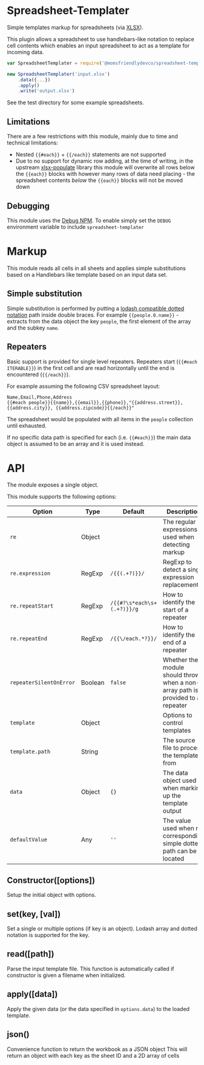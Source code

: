 Spreadsheet-Templater
=====================
Simple templates markup for spreadsheets (via [XLSX](https://docs.sheetjs.com)).

This plugin allows a spreadsheet to use handlebars-like notation to replace cell contents which enables an input spreadsheet to act as a template for incoming data.


```javascript
var SpreadsheetTemplater = require('@momsfriendlydevco/spreadsheet-templater');

new SpreadsheetTemplater('input.xlsx')
	.data({...})
	.apply()
	.write('output.xlsx')
```

See the test directory for some example spreadsheets.


Limitations
-----------
There are a few restrictions with this module, mainly due to time and technical limitations:

* Nested `{{#each}}` + `{{/each}}` statements are not supported
* Due to no support for dynamic row adding, at the time of writing, in the upstream [xlsx-populate](https://github.com/dtjohnson/xlsx-populate) library this module will overwrite all rows below the `{{each}}` blocks with however many rows of data need placing - the spreadsheet contents *below* the `{{each}}` blocks will not be moved down


Debugging
---------
This module uses the [Debug NPM](https://github.com/visionmedia/debug#readme). To enable simply set the `DEBUG` environment variable to include `spreadsheet-templater`


Markup
======
This module reads all cells in all sheets and applies simple substitutions based on a Handlebars like template based on an input data set.


Simple substitution
-------------------
Simple substitution is performed by putting a [lodash compatible dotted notation](https://lodash.com/docs#get) path inside double braces.
For example `{{people.0.name}}` - extracts from the data object the key `people`, the first element of the array and the subkey `name`.


Repeaters
---------
Basic support is provided for single level repeaters. Repeaters start (`{{#each ITERABLE}}`) in the first cell and are read horizontally until the end is encountered (`{{/each}}`).

For example assuming the following CSV spreadsheet layout:

```
Name,Email,Phone,Address
{{#each people}}{{name}},{{email}},{{phone}},"{{address.street}}, {{address.city}}, {{address.zipcode}}{{/each}}"
```

The spreadsheet would be populated with all items in the `people` collection until exhausted.

If no specific data path is specified for each (i.e. `{{#each}}`) the main data object is assumed to be an array and it is used instead.


API
===
The module exposes a single object.

This module supports the following options:

| Option                  | Type     | Default                    | Description                                                                     |
|-------------------------|----------|----------------------------|---------------------------------------------------------------------------------|
| `re`                    | Object   |                            | The regular expressions used when detecting markup                              |
| `re.expression`         | RegExp   | `/{{(.+?)}}/`              | RegExp to detect a single expression replacement                                |
| `re.repeatStart`        | RegExp   | `/{{#?\s*each\s+(.+?)}}/g` | How to identify the start of a repeater                                         |
| `re.repeatEnd`          | RegExp   | `/{{\/each.*?}}/`          | How to identify the end of a repeater                                           |
| `repeaterSilentOnError` | Boolean  | `false`                    | Whether the module should throw when a non-array path is provided to a repeater |
| `template`              | Object   |                            | Options to control templates                                                    |
| `template.path`         | String   |                            | The source file to process the template from                                    |
| `data`                  | Object   | `{}`                       | The data object used when marking up the template output                        |
| `defaultValue`          | Any      | `''`                       | The value used when no corresponding simple dotted path can be located          |


Constructor([options])
----------------------
Setup the initial object with options.


set(key, [val])
---------------
Set a single or multiple options (if key is an object).
Lodash array and dotted notation is supported for the key.


read([path])
------------
Parse the input template file.
This function is automatically called if constructor is given a filename when initialized.


apply([data])
-------------
Apply the given data (or the data specified in `options.data`) to the loaded template.


json()
------
Convenience function to return the workbook as a JSON object
This will return an object with each key as the sheet ID and a 2D array of cells
